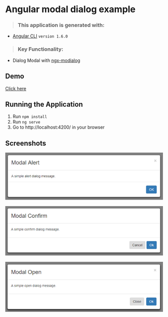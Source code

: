 # Angular modal dialog example

>### This application is generated with:
* [Angular CLI](https://github.com/angular/angular-cli) `version 1.6.0`

>### Key Functionality:
* Dialog Modal with [ngx-modialog](https://github.com/shlomiassaf/ngx-modialog)

## Demo
[Click here](https://stackblitz.com/github/ashfaqch/angular-modal-dialog-example)

## Running the Application
1. Run `npm install`
1. Run `ng serve`
1. Go to http://localhost:4200/ in your browser 

## Screenshots
<img width="500" src="src//assets/images/modalAlert.png" border="0" />
<br /><br />
<img width="500" src="src/assets/images/modalConfirm.png" border="0" />
<br /><br />
<img width="500" src="src/assets/images/modalOpen.png" border="0" />
